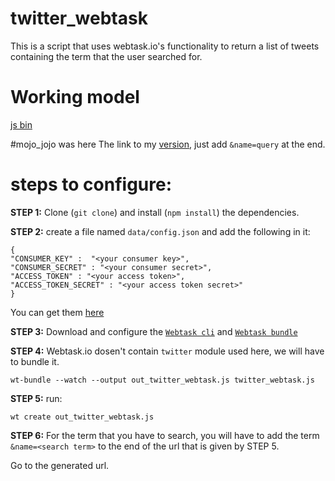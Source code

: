 # twitter_webtask

This is a script that uses webtask.io's functionality to return a list of tweets containing the term that the user searched for.

# Working model 
[js bin](http://jsbin.com/futiluq/6/edit?output)

#mojo_jojo was here
The link to my [version](https://wt-aswani-pranjal-gmail-com-0.run.webtask.io/o_twitter_webtask?webtask_no_cache=1), just add `&name=query` at the end. 

# steps to configure:

**STEP 1:**
Clone (`git clone`) and install (`npm install`) the dependencies. 

**STEP 2:**
create a file named `data/config.json` and add the following in it:
```
{
"CONSUMER_KEY" :  "<your consumer key>",
"CONSUMER_SECRET" : "<your consumer secret>",
"ACCESS_TOKEN" : "<your access token>",
"ACCESS_TOKEN_SECRET" : "<your access token secret>"
}
```
You can get them [here](https://apps.twitter.com/)

**STEP 3:**
Download and configure the [``Webtask cli``](https://webtask.io/cli) and [``Webtask bundle``](https://github.com/auth0/webtask-bundle)

**STEP 4:**
Webtask.io dosen't contain `twitter` module used here, we will have to bundle it.
```
wt-bundle --watch --output out_twitter_webtask.js twitter_webtask.js
```

**STEP 5:**
run:
```
wt create out_twitter_webtask.js
```

**STEP 6:**
For the term that you have to search, you will have to add the term ```&name=<search term>``` to the end of the url that is given by STEP 5.

Go to the generated url.
